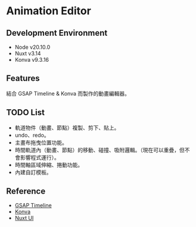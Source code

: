 # Animation Editor

## Development Environment

- Node v20.10.0
- Nuxt v3.14
- Konva v9.3.16

## Features

結合 GSAP Timeline & Konva 而製作的動畫編輯器。

## TODO List

- 軌道物件（動畫、節點）複製、剪下、貼上。
- undo、redo。
- 主畫布拖曳位置功能。
- 時間軌道內（動畫、節點）的移動、碰撞、吸附邏輯。（現在可以重疊，但不會影響程式運行）。
- 時間軸區域伸縮、捲動功能。
- 內建自訂模板。

## Reference

- [GSAP Timeline](https://gsap.com/docs/v3/GSAP/Timeline/)
- [Konva](https://konvajs.org/api/Konva.html)
- [Nuxt UI](https://ui.nuxt.com/)
